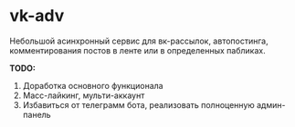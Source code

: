 # vk-adv
Небольшой асинхронный сервис для вк-рассылок, автопостинга, комментирования постов в ленте или в определенных пабликах.

**TODO:**
1) Доработка основного функционала
2) Масс-лайкинг, мульти-аккаунт
3) Избавиться от телеграмм бота, реализовать полноценную админ-панель
